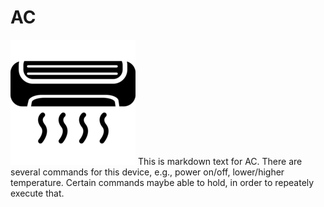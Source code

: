 # AC

![AC](hwlist/ac.png)
This is markdown text for AC. There are several commands for this device, e.g., power on/off, lower/higher temperature. Certain commands maybe able to hold, in order to repeately execute that.